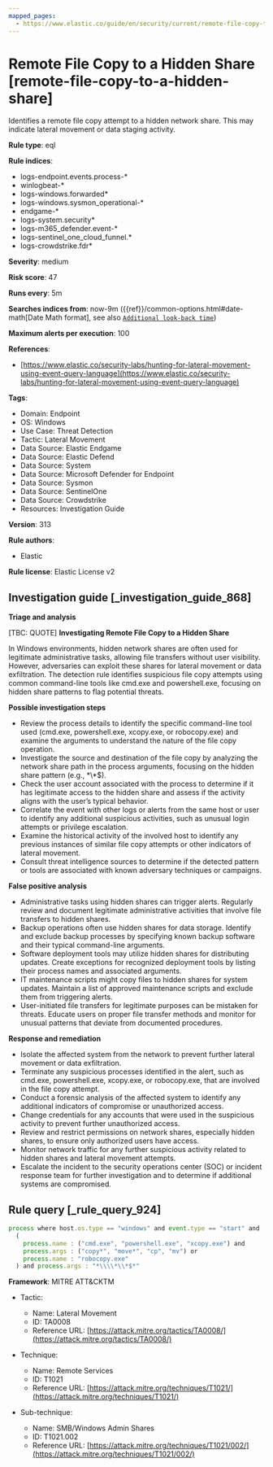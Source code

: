 ```yaml
---
mapped_pages:
  - https://www.elastic.co/guide/en/security/current/remote-file-copy-to-a-hidden-share.html
---
```


# Remote File Copy to a Hidden Share [remote-file-copy-to-a-hidden-share]

Identifies a remote file copy attempt to a hidden network share. This may indicate lateral movement or data staging activity.

**Rule type**: eql

**Rule indices**:

* logs-endpoint.events.process-*
* winlogbeat-*
* logs-windows.forwarded*
* logs-windows.sysmon_operational-*
* endgame-*
* logs-system.security*
* logs-m365_defender.event-*
* logs-sentinel_one_cloud_funnel.*
* logs-crowdstrike.fdr*

**Severity**: medium

**Risk score**: 47

**Runs every**: 5m

**Searches indices from**: now-9m ({{ref}}/common-options.html#date-math[Date Math format], see also [`Additional look-back time`](docs-content://solutions/security/detect-and-alert/create-detection-rule.md#rule-schedule))

**Maximum alerts per execution**: 100

**References**:

* [https://www.elastic.co/security-labs/hunting-for-lateral-movement-using-event-query-language](https://www.elastic.co/security-labs/hunting-for-lateral-movement-using-event-query-language)

**Tags**:

* Domain: Endpoint
* OS: Windows
* Use Case: Threat Detection
* Tactic: Lateral Movement
* Data Source: Elastic Endgame
* Data Source: Elastic Defend
* Data Source: System
* Data Source: Microsoft Defender for Endpoint
* Data Source: Sysmon
* Data Source: SentinelOne
* Data Source: Crowdstrike
* Resources: Investigation Guide

**Version**: 313

**Rule authors**:

* Elastic

**Rule license**: Elastic License v2

## Investigation guide [_investigation_guide_868]

**Triage and analysis**

[TBC: QUOTE]
**Investigating Remote File Copy to a Hidden Share**

In Windows environments, hidden network shares are often used for legitimate administrative tasks, allowing file transfers without user visibility. However, adversaries can exploit these shares for lateral movement or data exfiltration. The detection rule identifies suspicious file copy attempts using common command-line tools like cmd.exe and powershell.exe, focusing on hidden share patterns to flag potential threats.

**Possible investigation steps**

* Review the process details to identify the specific command-line tool used (cmd.exe, powershell.exe, xcopy.exe, or robocopy.exe) and examine the arguments to understand the nature of the file copy operation.
* Investigate the source and destination of the file copy by analyzing the network share path in the process arguments, focusing on the hidden share pattern (e.g., \*\\*$).
* Check the user account associated with the process to determine if it has legitimate access to the hidden share and assess if the activity aligns with the user’s typical behavior.
* Correlate the event with other logs or alerts from the same host or user to identify any additional suspicious activities, such as unusual login attempts or privilege escalation.
* Examine the historical activity of the involved host to identify any previous instances of similar file copy attempts or other indicators of lateral movement.
* Consult threat intelligence sources to determine if the detected pattern or tools are associated with known adversary techniques or campaigns.

**False positive analysis**

* Administrative tasks using hidden shares can trigger alerts. Regularly review and document legitimate administrative activities that involve file transfers to hidden shares.
* Backup operations often use hidden shares for data storage. Identify and exclude backup processes by specifying known backup software and their typical command-line arguments.
* Software deployment tools may utilize hidden shares for distributing updates. Create exceptions for recognized deployment tools by listing their process names and associated arguments.
* IT maintenance scripts might copy files to hidden shares for system updates. Maintain a list of approved maintenance scripts and exclude them from triggering alerts.
* User-initiated file transfers for legitimate purposes can be mistaken for threats. Educate users on proper file transfer methods and monitor for unusual patterns that deviate from documented procedures.

**Response and remediation**

* Isolate the affected system from the network to prevent further lateral movement or data exfiltration.
* Terminate any suspicious processes identified in the alert, such as cmd.exe, powershell.exe, xcopy.exe, or robocopy.exe, that are involved in the file copy attempt.
* Conduct a forensic analysis of the affected system to identify any additional indicators of compromise or unauthorized access.
* Change credentials for any accounts that were used in the suspicious activity to prevent further unauthorized access.
* Review and restrict permissions on network shares, especially hidden shares, to ensure only authorized users have access.
* Monitor network traffic for any further suspicious activity related to hidden shares and lateral movement attempts.
* Escalate the incident to the security operations center (SOC) or incident response team for further investigation and to determine if additional systems are compromised.


## Rule query [_rule_query_924]

```js
process where host.os.type == "windows" and event.type == "start" and
  (
    process.name : ("cmd.exe", "powershell.exe", "xcopy.exe") and
    process.args : ("copy*", "move*", "cp", "mv") or
    process.name : "robocopy.exe"
  ) and process.args : "*\\\\*\\*$*"
```

**Framework**: MITRE ATT&CKTM

* Tactic:

    * Name: Lateral Movement
    * ID: TA0008
    * Reference URL: [https://attack.mitre.org/tactics/TA0008/](https://attack.mitre.org/tactics/TA0008/)

* Technique:

    * Name: Remote Services
    * ID: T1021
    * Reference URL: [https://attack.mitre.org/techniques/T1021/](https://attack.mitre.org/techniques/T1021/)

* Sub-technique:

    * Name: SMB/Windows Admin Shares
    * ID: T1021.002
    * Reference URL: [https://attack.mitre.org/techniques/T1021/002/](https://attack.mitre.org/techniques/T1021/002/)



